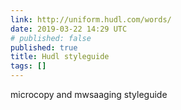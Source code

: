 ```yaml
---
link: http://uniform.hudl.com/words/
date: 2019-03-22 14:29 UTC
# published: false
published: true
title: Hudl styleguide
tags: []
---
```


microcopy and mwsaaging styleguide
